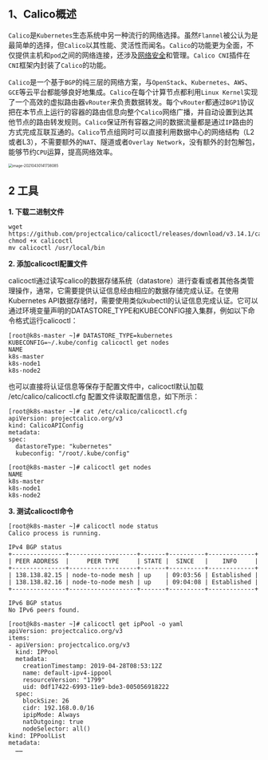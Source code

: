 ## 1、Calico概述

`Calico`是`Kubernetes`生态系统中另一种流行的网络选择。虽然`Flannel`被公认为是最简单的选择，但`Calico`以其性能、灵活性而闻名。`Calico`的功能更为全面，不仅提供主机和`pod`之间的网络连接，还涉及[网络安全](https://cloud.tencent.com/product/ns?from=10680)和管理。`Calico CNI`插件在`CNI`框架内封装了`Calico`的功能。

`Calico`是一个基于`BGP`的纯三层的网络方案，与`OpenStack`、`Kubernetes`、`AWS`、`GCE`等云平台都能够良好地集成。`Calico`在每个计算节点都利用`Linux Kernel`实现了一个高效的虚拟路由器`vRouter`来负责数据转发。每个`vRouter`都通过`BGP1`协议把在本节点上运行的容器的路由信息向整个`Calico`网络广播，并自动设置到达其他节点的路由转发规则。`Calico`保证所有容器之间的数据流量都是通过`IP`路由的方式完成互联互通的。`Calico`节点组网时可以直接利用数据中心的网络结构（L2或者L3），不需要额外的`NAT`、隧道或者`Overlay Network`，没有额外的封包解包，能够节约`CPU`运算，提高网络效率。

<img src="/Users/xishengcai/Library/Application Support/typora-user-images/image-20210430141738085.png" alt="image-20210430141738085" style="zoom:50%;" />







## 2 工具

**1. 下载二进制文件**

```
wget https://github.com/projectcalico/calicoctl/releases/download/v3.14.1/calicoctl
chmod +x calicoctl
mv calicoctl /usr/local/bin
```



**2. 添加calicoctl配置文件**

calicoctl通过读写calico的数据存储系统（datastore）进行查看或者其他各类管理操作，通常，它需要提供认证信息经由相应的数据存储完成认证。在使用Kubernetes API数据存储时，需要使用类似kubectl的认证信息完成认证。它可以通过环境变量声明的DATASTORE_TYPE和KUBECONFIG接入集群，例如以下命令格式运行calicoctl：

```
[root@k8s-master ~]# DATASTORE_TYPE=kubernetes KUBECONFIG=~/.kube/config calicoctl get nodes
NAME         
k8s-master   
k8s-node1    
k8s-node2    
```



 也可以直接将认证信息等保存于配置文件中，calicoctl默认加载 /etc/calico/calicoctl.cfg 配置文件读取配置信息，如下所示：

```
[root@k8s-master ~]# cat /etc/calico/calicoctl.cfg
apiVersion: projectcalico.org/v3
kind: CalicoAPIConfig
metadata:
spec:
  datastoreType: "kubernetes"
  kubeconfig: "/root/.kube/config"
```



```
[root@k8s-master ~]# calicoctl get nodes
NAME         
k8s-master   
k8s-node1    
k8s-node2  
```

 

**3. 测试calicoctl命令**

```
[root@k8s-master ~]# calicoctl node status
Calico process is running.

IPv4 BGP status
+---------------+-------------------+-------+----------+-------------+
| PEER ADDRESS  |     PEER TYPE     | STATE |  SINCE   |    INFO     |
+---------------+-------------------+-------+----------+-------------+
| 138.138.82.15 | node-to-node mesh | up    | 09:03:56 | Established |
| 138.138.82.16 | node-to-node mesh | up    | 09:04:08 | Established |
+---------------+-------------------+-------+----------+-------------+

IPv6 BGP status
No IPv6 peers found.
```



```
[root@k8s-master ~]# calicoctl get ipPool -o yaml
apiVersion: projectcalico.org/v3
items:
- apiVersion: projectcalico.org/v3
  kind: IPPool
  metadata:
    creationTimestamp: 2019-04-28T08:53:12Z
    name: default-ipv4-ippool
    resourceVersion: "1799"
    uid: 0df17422-6993-11e9-bde3-005056918222
  spec:
    blockSize: 26
    cidr: 192.168.0.0/16
    ipipMode: Always
    natOutgoing: true
    nodeSelector: all()
kind: IPPoolList
metadata:
  ……
```

